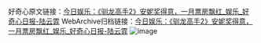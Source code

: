 好奇心原文链接：[今日娱乐：《驯龙高手2》安妮奖得意，一月票房飘红_娱乐_好奇心日报-陆云霏](https://www.qdaily.com/articles/5791.html)
WebArchive归档链接：[今日娱乐：《驯龙高手2》安妮奖得意，一月票房飘红_娱乐_好奇心日报-陆云霏](http://web.archive.org/web/20190623165506/https://www.qdaily.com/articles/5791.html)
![image](http://ww3.sinaimg.cn/large/007d5XDply1g3w98901wjj30u03vztyd)
